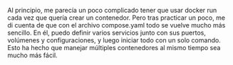 Al principio, me parecía un poco complicado tener que usar docker run cada vez que quería crear un contenedor. Pero tras practicar un poco, me di cuenta de que con el archivo compose.yaml todo se vuelve mucho más sencillo. En él, puedo definir varios servicios junto con sus puertos, volúmenes y configuraciones, y luego iniciar todo con un solo comando. Esto ha hecho que manejar múltiples contenedores al mismo tiempo sea mucho más fácil.
